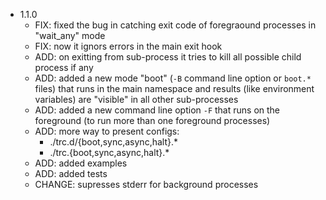 * 1.1.0
    * FIX: fixed the bug in catching exit code of foregraound processes in "wait_any" mode
    * FIX: now it ignors errors in the main exit hook
    * ADD: on exitting from sub-process it tries to kill all possible child process if any
    * ADD: added a new mode "boot" (`-B` command line option or `boot.*` files) that runs in the main namespace and results (like environment variables) are "visible" in all other sub-processes
    * ADD: added a new command line option `-F` that runs on the foreground (to run more than one foreground processes)
    * ADD: more way to present configs: 
        * ./trc.d/{boot,sync,async,halt}.*
        * ./trc.{boot,sync,async,halt}.*
    * ADD: added examples
    * ADD: added tests
    * CHANGE: supresses stderr for background processes
